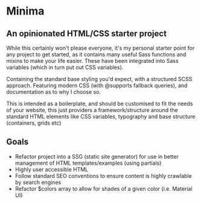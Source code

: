 # Minima

## An opinionated HTML/CSS starter project

While this certainly won't please everyone, it's my personal starter point for any project to get started, as it contains many useful Sass functions and mixins to make your life easier. These have been integrated into Sass variables (which in turn put out CSS variables).

Containing the standard base styling you'd expect, with a structured SCSS approach. Featuring modern CSS (with @supports fallback queries), and documentation as to why I choose so.

This is intended as a boilerplate, and should be customised to fit the needs of your website, this just providers a framework/structure around the standard HTML elements like CSS variables, typography and base structure (containers, grids etc)

## Goals

- Refactor project into a SSG (static site generator) for use in better management of HTML templates/examples (using partials)
- Highly user accessible HTML
- Follow standard SEO conventions to ensure content is highly crawlable by search engines
- Refactor $colors array to allow for shades of a given color (i.e. Material UI)
